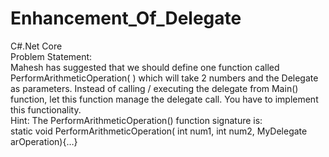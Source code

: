# Enhancement_Of_Delegate
C#.Net Core <br>
Problem Statement:<br>
Mahesh has suggested that we should define one function called PerformArithmeticOperation( ) which will take 2 numbers and the Delegate as parameters. Instead of calling / executing the delegate from Main() function, let this function manage the delegate call. You have to implement this functionality.<br>
Hint: The PerformArithmeticOperation() function signature is:<br>
static void PerformArithmeticOperation( int num1, int num2, MyDelegate arOperation){…}

